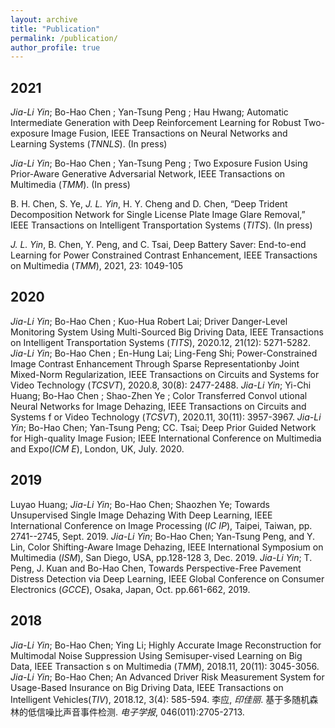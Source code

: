 ```yaml
---
layout: archive
title: "Publication"
permalink: /publication/
author_profile: true
---
```

2021
----
_Jia-Li Yin_; Bo-Hao Chen ; Yan-Tsung Peng ; Hau Hwang; Automatic Intermediate Generation with Deep Reinforcement Learning for Robust Two-exposure Image Fusion, IEEE Transactions on Neural Networks and Learning Systems (_TNNLS_). (In press)

_Jia-Li Yin_; Bo-Hao Chen ; Yan-Tsung Peng ; Two Exposure Fusion Using Prior-Aware Generative Adversarial Network, IEEE Transactions on Multimedia (_TMM_). (In press)  

B. H. Chen, S. Ye, _J. L. Yin_, H. Y. Cheng and D. Chen, “Deep Trident Decomposition Network for Single License Plate Image Glare Removal,” IEEE Transactions on Intelligent Transportation Systems (_TITS_). (In press)

_J. L. Yin_, B. Chen, Y. Peng, and C. Tsai, Deep Battery Saver: End-to-end Learning for Power Constrained Contrast Enhancement, IEEE Transactions on Multimedia (_TMM_), 2021, 23: 1049-105  

2020
----
_Jia-Li Yin_; Bo-Hao Chen ; Kuo-Hua Robert Lai; Driver Danger-Level Monitoring System Using Multi-Sourced Big Driving Data, IEEE Transactions on Intelligent Transportation
Systems (_TITS_), 2020.12, 21(12): 5271-5282.
_Jia-Li Yin_; Bo-Hao Chen ; En-Hung Lai; Ling-Feng Shi; Power-Constrained Image Contrast Enhancement Through Sparse Representationby Joint Mixed-Norm Regularization, IEEE
Transactions on Circuits and Systems for Video Technology (_TCSVT_), 2020.8, 30(8): 2477-2488.
_Jia-Li Yin_; Yi-Chi Huang; Bo-Hao Chen ; Shao-Zhen Ye ; Color Transferred Convol utional Neural Networks for Image Dehazing, IEEE Transactions on Circuits and Systems f
or Video Technology (_TCSVT_), 2020.11, 30(11): 3957-3967.
_Jia-Li Yin_; Bo-Hao Chen; Yan-Tsung Peng; CC. Tsai; Deep Prior Guided Network for High-quality Image Fusion; IEEE International Conference on Multimedia and Expo(_ICM
E_), London, UK, July. 2020.

2019
----
Luyao Huang; _Jia-Li Yin_; Bo-Hao Chen; Shaozhen Ye; Towards Unsupervised Single Image Dehazing With Deep Learning, IEEE International Conference on Image Processing (_IC
IP_), Taipei, Taiwan, pp. 2741--2745, Sept. 2019.
_Jia-Li Yin_; Bo-Hao Chen; Yan-Tsung Peng, and Y. Lin, Color Shifting-Aware Image Dehazing, IEEE International Symposium on Multimedia (_ISM_), San Diego, USA, pp.128-128
3, Dec. 2019.
_Jia-Li Yin_; T. Peng, J. Kuan and Bo-Hao Chen, Towards Perspective-Free Pavement Distress Detection via Deep Learning, IEEE Global Conference on Consumer Electronics
(_GCCE_), Osaka, Japan, Oct. pp.661-662, 2019.

2018
----
_Jia-Li Yin_; Bo-Hao Chen; Ying Li; Highly Accurate Image Reconstruction for Multimodal Noise Suppression Using Semisuper-vised Learning on Big Data, IEEE Transaction
s on Multimedia (_TMM_), 2018.11, 20(11): 3045-3056.
_Jia-Li Yin_; Bo-Hao Chen; An Advanced Driver Risk Measurement System for Usage-Based Insurance on Big Driving Data, IEEE Transactions on Intelligent Vehicles(_TIV_),
2018.12, 3(4): 585-594.
李应, _印佳丽_. 基于多随机森林的低信噪比声音事件检测. _电子学报_, 046(011):2705-2713.
